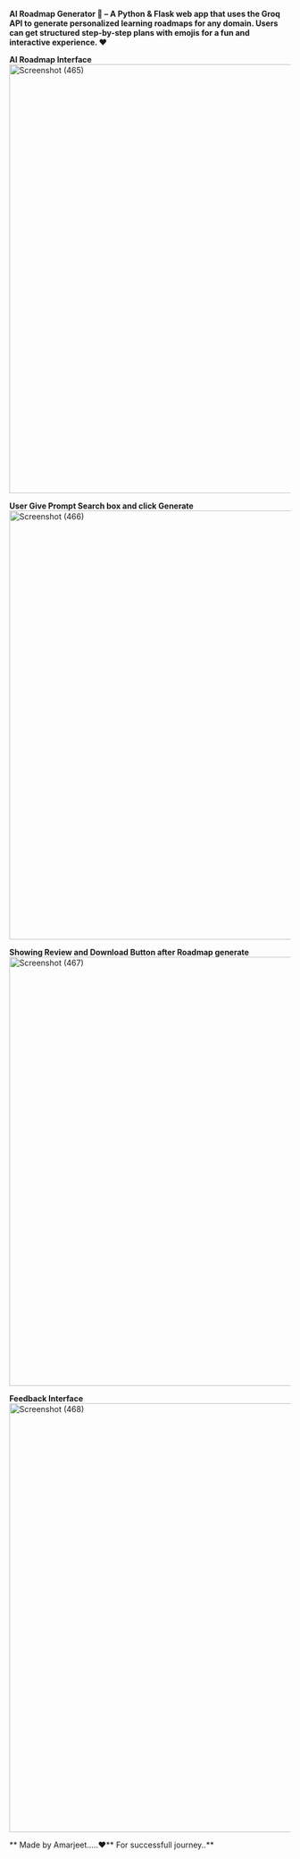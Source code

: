 **AI Roadmap Generator 🚀 – A Python & Flask web app that uses the Groq API to generate personalized learning roadmaps for any domain.
Users can get structured step-by-step plans with emojis for a fun and interactive experience. ❤️**

**AI Roadmap Interface**
<img width="1366" height="768" alt="Screenshot (465)" src="https://github.com/user-attachments/assets/03f9221c-8ce2-4a76-a38b-334d3ed5cd28" />

**User Give Prompt Search box and click Generate**
<img width="1366" height="768" alt="Screenshot (466)" src="https://github.com/user-attachments/assets/ebd3f471-e68c-4a2e-af73-55dee39a1db5" />

**Showing Review and Download Button after Roadmap generate**
<img width="1366" height="768" alt="Screenshot (467)" src="https://github.com/user-attachments/assets/eba73f7e-d233-4173-a0e5-2488c203e03b" />

**Feedback Interface**
<img width="1366" height="768" alt="Screenshot (468)" src="https://github.com/user-attachments/assets/50dfbbcd-fe91-45ec-8d3f-fab65e76c2a5" />


**
Made by Amarjeet.....❤️** For successfull journey..**



